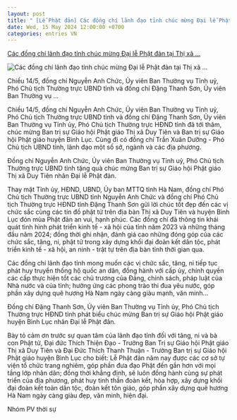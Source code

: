 ```yaml
---
layout: post
title: " [Lễ Phật đản] Các đồng chí lãnh đạo tỉnh chúc mừng Đại lễ Phật đản tại Thị xã ..."
date: Wed, 15 May 2024 12:00:00 +0700
categories: entries VN
---
```

[Các đồng chí lãnh đạo tỉnh chúc mừng Đại lễ Phật đản tại Thị xã ...](https://hanamtv.vn/cac-dong-chi-lanh-dao-tinh-chuc-mung-dai-le-phat-dan-tai-thi-xa-duy-tien-va-huyen-binh-luc-35672.html)

![Các đồng chí lãnh đạo tỉnh chúc mừng Đại lễ Phật đản tại Thị xã ...](https://media.hanamtv.vn/upload/image/202405/thumbnail/100492_phat_dan2_21065914.jpg)

Chiều 14/5, đồng chí Nguyễn Anh Chức, Ủy viên Ban Thường vụ Tỉnh uỷ, Phó Chủ tịch Thường trực UBND tỉnh và đồng chí Đặng Thanh Sơn, Ủy viên Ban Thường vụ ...

Chiều 14/5, đồng chí Nguyễn Anh Chức, Ủy viên Ban Thường vụ Tỉnh uỷ, Phó Chủ tịch Thường trực UBND tỉnh và đồng chí Đặng Thanh Sơn, Ủy viên Ban Thường vụ Tỉnh ủy, Phó Chủ tịch Thường trực HĐND tỉnh đã tới thăm, chúc mừng Ban trị sự Giáo hội Phật giáo Thị xã Duy Tiên và Ban trị sự Giáo hội Phật giáo huyện Bình Lục. Cùng đi có đồng chí Trần Xuân Dưỡng - Phó Chủ tịch UBND tỉnh, lãnh đạo một số sở, ngành và các địa phương.

Đồng chí Nguyễn Anh Chức, Ủy viên Ban Thường vụ Tỉnh uỷ, Phó Chủ tịch Thường trực UBND tỉnh tặng quà chúc mừng Ban trị sự Giáo hội Phật giáo Thị xã Duy Tiên nhân Đại lễ Phật đản.

Thay mặt Tỉnh ủy, HĐND, UBND, Ủy ban MTTQ tỉnh Hà Nam, đồng chí Phó Chủ tịch Thường trực UBND tỉnh Nguyễn Anh Chức và đồng chí Phó Chủ tịch Thường trực HĐND tỉnh Đặng Thanh Sơn gửi lời chúc tốt đẹp đến các vị chức sắc cùng các tín đồ phật tử trên địa bàn Thị xã Duy Tiên và huyện Bình Lục đón mùa Phật đản an vui, hạnh phúc. Các đồng chí đã thông tin khái quát tình hình phát triển kinh tế - xã hội của tỉnh năm 2023 và những tháng đầu năm 2024; đồng thời ghi nhận, đánh giá cao những đóng góp của các chức sắc, tăng, ni, phật tử trong xây dựng khối đại đoàn kết dân tộc, phát triển kinh tế - xã hội, an ninh - trật tự trên địa bàn tỉnh thời gian qua.

Các đồng chí lãnh đạo tỉnh mong muốn các vị chức sắc, tăng, ni tiếp tục phát huy truyền thống hộ quốc an dân, đồng hành với cấp ủy, chính quyền các cấp thực hiện tốt các chủ trương của Đảng, chính sách, pháp luật của Nhà nước và của tỉnh; hưởng ứng các phong trào thi đua yêu nước, góp phần xây dựng quê hương Hà Nam ngày càng giàu mạnh, văn minh...

Đồng chí Đặng Thanh Sơn, Ủy viên Ban Thường vụ Tỉnh ủy, Phó Chủ tịch Thường trực HĐND tỉnh phát biểu chúc mừng Ban trị sự Giáo hội Phật giáo huyện Bình Lục nhân Đại lễ Phật đản.

Bày tỏ cảm ơn trước sự quan tâm của lãnh đạo tỉnh đối với tăng, ni và bà con Phật tử, Đại đức Thích Thiện Đạo - Trưởng Ban Trị sự Giáo hội Phật giáo Thị xã Duy Tiên và Đại Đức Thích Thanh Thuận - Trưởng Ban trị sự Giáo hội Phật giáo huyện Bình Lục cho biết: Lễ Phật đản năm nay được các cơ sở tự viện tổ chức trang nghiêm, góp phần đưa đạo Phật đến gần hơn với mọi tầng lớp nhân dân; đồng thời khẳng định, sẽ luôn đồng hành cùng sự phát triển của địa phương, phát huy tinh thần đoàn kết, hòa hợp, xây dựng khối đại đoàn kết toàn dân tộc, đoàn kết tôn giáo, góp phần xây dựng quê hương Hà Nam ngày càng giàu đẹp, văn minh, hiện đại.

Nhóm PV thời sự

